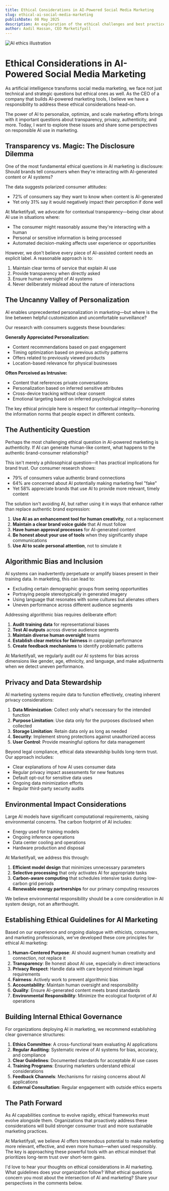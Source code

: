 ```yaml
---
title: Ethical Considerations in AI-Powered Social Media Marketing
slug: ethical-ai-social-media-marketing
publishDate: 08 May 2025
description: An exploration of the ethical challenges and best practices for responsibly implementing AI in social media marketing strategies.
author: Aadil Hassan, CEO Marketifyall
---
```


![AI ethics illustration](/assets/blog/casual-life-3d-workspace.webp)

# Ethical Considerations in AI-Powered Social Media Marketing

As artificial intelligence transforms social media marketing, we face not just technical and strategic questions but ethical ones as well. As the CEO of a company that builds AI-powered marketing tools, I believe we have a responsibility to address these ethical considerations head-on.

The power of AI to personalize, optimize, and scale marketing efforts brings with it important questions about transparency, privacy, authenticity, and more. Today, I want to explore these issues and share some perspectives on responsible AI use in marketing.

## Transparency vs. Magic: The Disclosure Dilemma

One of the most fundamental ethical questions in AI marketing is disclosure: Should brands tell consumers when they're interacting with AI-generated content or AI systems?

The data suggests polarized consumer attitudes:
- 72% of consumers say they want to know when content is AI-generated
- Yet only 31% say it would negatively impact their perception if done well

At Marketifyall, we advocate for contextual transparency—being clear about AI use in situations where:
- The consumer might reasonably assume they're interacting with a human
- Personal or sensitive information is being processed
- Automated decision-making affects user experience or opportunities

However, we don't believe every piece of AI-assisted content needs an explicit label. A reasonable approach is to:
1. Maintain clear terms of service that explain AI use
2. Provide transparency when directly asked
3. Ensure human oversight of AI systems
4. Never deliberately mislead about the nature of interactions

## The Uncanny Valley of Personalization

AI enables unprecedented personalization in marketing—but where is the line between helpful customization and uncomfortable surveillance?

Our research with consumers suggests these boundaries:

**Generally Appreciated Personalization:**
- Content recommendations based on past engagement
- Timing optimization based on previous activity patterns
- Offers related to previously viewed products
- Location-based relevance for physical businesses

**Often Perceived as Intrusive:**
- Content that references private conversations
- Personalization based on inferred sensitive attributes
- Cross-device tracking without clear consent
- Emotional targeting based on inferred psychological states

The key ethical principle here is respect for contextual integrity—honoring the information norms that people expect in different contexts.

## The Authenticity Question

Perhaps the most challenging ethical question in AI-powered marketing is authenticity. If AI can generate human-like content, what happens to the authentic brand-consumer relationship?

This isn't merely a philosophical question—it has practical implications for brand trust. Our consumer research shows:
- 79% of consumers value authentic brand connections
- 64% are concerned about AI potentially making marketing feel "fake"
- Yet 58% appreciate brands that use AI to provide more relevant, timely content

The solution isn't avoiding AI, but rather using it in ways that enhance rather than replace authentic brand expression:

1. **Use AI as an enhancement tool for human creativity**, not a replacement
2. **Maintain a clear brand voice guide** that AI must follow
3. **Have human approval processes** for AI-generated content
4. **Be honest about your use of tools** when they significantly shape communications
5. **Use AI to scale personal attention**, not to simulate it

## Algorithmic Bias and Inclusion

AI systems can inadvertently perpetuate or amplify biases present in their training data. In marketing, this can lead to:
- Excluding certain demographic groups from seeing opportunities
- Portraying people stereotypically in generated imagery
- Using language that resonates with some cultures but alienates others
- Uneven performance across different audience segments

Addressing algorithmic bias requires deliberate effort:

1. **Audit training data** for representational biases
2. **Test AI outputs** across diverse audience segments
3. **Maintain diverse human oversight** teams
4. **Establish clear metrics for fairness** in campaign performance
5. **Create feedback mechanisms** to identify problematic patterns

At Marketifyall, we regularly audit our AI systems for bias across dimensions like gender, age, ethnicity, and language, and make adjustments when we detect uneven performance.

## Privacy and Data Stewardship

AI marketing systems require data to function effectively, creating inherent privacy considerations:

1. **Data Minimization**: Collect only what's necessary for the intended function
2. **Purpose Limitation**: Use data only for the purposes disclosed when collected  
3. **Storage Limitation**: Retain data only as long as needed
4. **Security**: Implement strong protections against unauthorized access
5. **User Control**: Provide meaningful options for data management

Beyond legal compliance, ethical data stewardship builds long-term trust. Our approach includes:
- Clear explanations of how AI uses consumer data
- Regular privacy impact assessments for new features
- Default opt-out for sensitive data uses
- Ongoing data minimization efforts
- Regular third-party security audits

## Environmental Impact Considerations

Large AI models have significant computational requirements, raising environmental concerns. The carbon footprint of AI includes:
- Energy used for training models
- Ongoing inference operations
- Data center cooling and operations
- Hardware production and disposal

At Marketifyall, we address this through:
1. **Efficient model design** that minimizes unnecessary parameters
2. **Selective processing** that only activates AI for appropriate tasks
3. **Carbon-aware computing** that schedules intensive tasks during low-carbon grid periods
4. **Renewable energy partnerships** for our primary computing resources

We believe environmental responsibility should be a core consideration in AI system design, not an afterthought.

## Establishing Ethical Guidelines for AI Marketing

Based on our experience and ongoing dialogue with ethicists, consumers, and marketing professionals, we've developed these core principles for ethical AI marketing:

1. **Human-Centered Purpose**: AI should augment human creativity and connection, not replace it
2. **Transparency**: Be honest about AI use, especially in direct interactions
3. **Privacy Respect**: Handle data with care beyond minimum legal requirements
4. **Fairness**: Actively work to prevent algorithmic bias
5. **Accountability**: Maintain human oversight and responsibility
6. **Quality**: Ensure AI-generated content meets brand standards
7. **Environmental Responsibility**: Minimize the ecological footprint of AI operations

## Building Internal Ethical Governance

For organizations deploying AI in marketing, we recommend establishing clear governance structures:

1. **Ethics Committee**: A cross-functional team evaluating AI applications
2. **Regular Auditing**: Systematic review of AI systems for bias, accuracy, and compliance
3. **Clear Guidelines**: Documented standards for acceptable AI use cases
4. **Training Programs**: Ensuring marketers understand ethical considerations
5. **Feedback Channels**: Mechanisms for raising concerns about AI applications
6. **External Consultation**: Regular engagement with outside ethics experts

## The Path Forward

As AI capabilities continue to evolve rapidly, ethical frameworks must evolve alongside them. Organizations that proactively address these considerations will build stronger consumer trust and more sustainable marketing practices.

At Marketifyall, we believe AI offers tremendous potential to make marketing more relevant, effective, and even more human—when used responsibly. The key is approaching these powerful tools with an ethical mindset that prioritizes long-term trust over short-term gains.

I'd love to hear your thoughts on ethical considerations in AI marketing. What guidelines does your organization follow? What ethical questions concern you most about the intersection of AI and marketing? Share your perspectives in the comments below.
